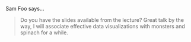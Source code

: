 Sam Foo says…
>	Do you have the slides available from the lecture? Great talk by the way, I will associate effective data visualizations with monsters and spinach for a while.
